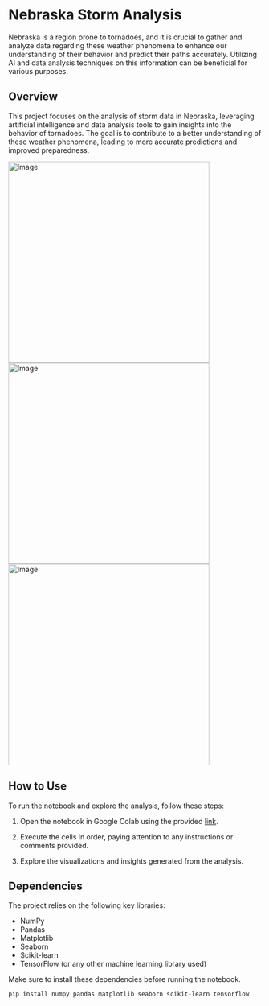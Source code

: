 # Nebraska Storm Analysis

Nebraska is a region prone to tornadoes, and it is crucial to gather and analyze data regarding these weather phenomena to enhance our understanding of their behavior and predict their paths accurately. Utilizing AI and data analysis techniques on this information can be beneficial for various purposes.

## Overview

This project focuses on the analysis of storm data in Nebraska, leveraging artificial intelligence and data analysis tools to gain insights into the behavior of tornadoes. The goal is to contribute to a better understanding of these weather phenomena, leading to more accurate predictions and improved preparedness.

<a href="https://goopics.net/i/905qur"><img src="https://i.goopics.net/905qur.png" alt="Image" height="400px"></a>
<a href="https://goopics.net/i/esttsw"><img src="https://i.goopics.net/esttsw.png" alt="Image" height="400px"></a>
<a href="https://goopics.net/i/w3jozx"><img src="https://i.goopics.net/w3jozx.png" alt="Image" height="400px"></a>


## How to Use

To run the notebook and explore the analysis, follow these steps:

1. Open the notebook in Google Colab using the provided [link](https://colab.research.google.com/github/TheYoanel/Artificial-intelligence-application-Storms-in-Nebraska/blob/main/Storms_Nebraska.ipynb).

2. Execute the cells in order, paying attention to any instructions or comments provided.

3. Explore the visualizations and insights generated from the analysis.

## Dependencies

The project relies on the following key libraries:

- NumPy
- Pandas
- Matplotlib
- Seaborn
- Scikit-learn
- TensorFlow (or any other machine learning library used)

Make sure to install these dependencies before running the notebook.

```bash
pip install numpy pandas matplotlib seaborn scikit-learn tensorflow
```
